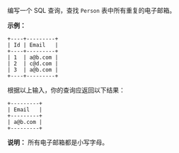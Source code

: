 编写一个 SQL 查询，查找 `Person` 表中所有重复的电子邮箱。

**示例：**

    
    
    +----+---------+
    | Id | Email   |
    +----+---------+
    | 1  | a@b.com |
    | 2  | c@d.com |
    | 3  | a@b.com |
    +----+---------+
    

根据以上输入，你的查询应返回以下结果：

    
    
    +---------+
    | Email   |
    +---------+
    | a@b.com |
    +---------+
    

**说明：** 所有电子邮箱都是小写字母。

